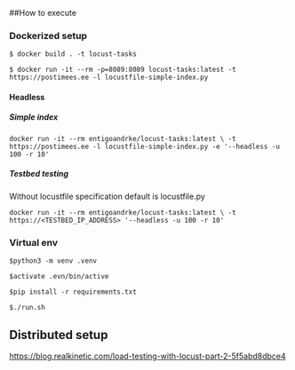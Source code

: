 ##How to execute

### Dockerized setup
`$ docker build . -t locust-tasks`

`$ docker run -it --rm -p=8089:8089 locust-tasks:latest -t https://postimees.ee -l locustfile-simple-index.py`

#### Headless 

##### Simple index

`docker run -it --rm entigoandrke/locust-tasks:latest \
  -t https://postimees.ee -l locustfile-simple-index.py -e '--headless -u 100 -r 10'`


##### Testbed testing
Without locustfile specification default is locustfile.py

`docker run -it --rm entigoandrke/locust-tasks:latest \
  -t https://<TESTBED_IP_ADDRESS> '--headless -u 100 -r 10'`


### Virtual env

`$python3 -m venv .venv`

`$activate .evn/bin/active`

`$pip install -r requirements.txt`

`$./run.sh`

## Distributed setup

https://blog.realkinetic.com/load-testing-with-locust-part-2-5f5abd8dbce4
